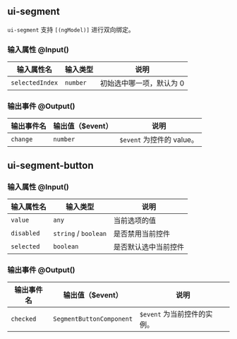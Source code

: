 ## ui-segment

`ui-segment` 支持 `[(ngModel)]` 进行双向绑定。

### 输入属性 @Input() 

| 输入属性名 | 输入类型  | 说明    |
| --        | --        | --        |
| `selectedIndex`     | `number`   | 初始选中哪一项，默认为 0  |

### 输出事件 @Output()

| 输出事件名 | 输出值（$event）  | 说明    |
| --        | --        | --        |
| `change` | `number`   | `$event` 为控件的 value。  |


## ui-segment-button

### 输入属性 @Input() 

| 输入属性名 | 输入类型  | 说明    |
| --        | --        | --        |
| `value`     | `any`   | 当前选项的值 |
| `disabled`     | `string` / `boolean`   | 是否禁用当前控件  |
| `selected`     | `boolean`   | 是否默认选中当前控件 |


### 输出事件 @Output()

| 输出事件名 | 输出值（$event）  | 说明    |
| --        | --        | --        |
| `checked` | `SegmentButtonComponent`   | `$event` 为当前控件的实例。  |